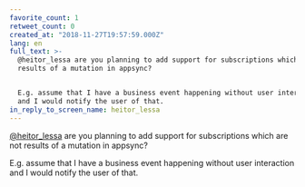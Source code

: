```yaml
---
favorite_count: 1
retweet_count: 0
created_at: "2018-11-27T19:57:59.000Z"
lang: en
full_text: >-
  @heitor_lessa are you planning to add support for subscriptions which are not
  results of a mutation in appsync? 


  E.g. assume that I have a business event happening without user interaction
  and I would notify the user of that.
in_reply_to_screen_name: heitor_lessa
---
```


[@heitor_lessa](https://twitter.com/heitor_lessa) are you planning to add
support for subscriptions which are not results of a mutation in appsync?

E.g. assume that I have a business event happening without user interaction and
I would notify the user of that.
